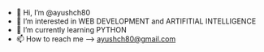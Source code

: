 - 👋 Hi, I’m @ayushch80
- 👀 I’m interested in WEB DEVELOPMENT and ARTIFITIAL INTELLIGENCE
- 🌱 I’m currently learning PYTHON
- 📫 How to reach me --> ayushch80@gmail.com

<!---
ayushch80/ayushch80 is a ✨ special ✨ repository because its `README.md` (this file) appears on your GitHub profile.
You can click the Preview link to take a look at your changes.
--->
